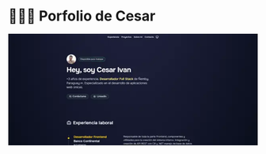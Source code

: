 # 👨🏻‍💻 Porfolio de Cesar

<div align="center">
<a href="https://porfolio.dev/">
<img src="./public/portafolio.webp">
</a>


